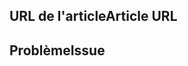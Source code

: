 <!---
Welcome to the Office Add-ins documentation repository.

To report an issue with the Office-Add-ins documentation, please provide the article URL and describe the issue below. Alternatively, if you want to submit a pull request with your recommended documentation changes, we will review your contributions and update our documentation accordingly.

If your issue is not related to the Office Add-ins documentation, please post it to one of the following channels instead.

- To ask a question about using the Office.js API, post your question to Stack Overflow and tag it with the "office-js" tag (http://stackoverflow.com/questions/tagged/office-js).

- To report an issue with the Office.js API or platform, create the issue in the OfficeDev/office-js repository (https://github.com/OfficeDev/office-js), which members of the product team monitor for customer-reported issues.

- To submit a feature request for the Office.js API or platform, post your idea to the Microsoft 365 Developer Platform Tech Community(https://techcommunity.microsoft.com/t5/microsoft-365-developer-platform/idb-p/Microsoft365DeveloperPlatform), or if the feature request already exists there, add your vote for it.
-->

<!--- Provide a general summary of the documentation issue in the Title above -->

## <a name="article-url"></a><span data-ttu-id="4bb9a-101">URL de l'article</span><span class="sxs-lookup"><span data-stu-id="4bb9a-101">Article URL</span></span>
<!-- Provide the URL of the article that this documentation issue relates to -->

## <a name="issue"></a><span data-ttu-id="4bb9a-102">Problème</span><span class="sxs-lookup"><span data-stu-id="4bb9a-102">Issue</span></span>
<!-- Provide a thorough description of the documentation issue -->
 
